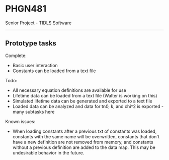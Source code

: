 PHGN481
=======

Senior Project - TIDLS Software


-------------------
Prototype tasks
-------------------

Complete:
- Basic user interaction
- Constants can be loaded from a text file

Todo:
- All necessary equation definitions are available for use
- Lifetime data can be loaded from a text file (Walter is working on this)
- Simulated lifetime data can be generated and exported to a text file
- Loaded data can be analyzed and data for tn0, k, and chi^2 is exported
	-many subtasks here

Known issues:
- When loading constants after a previous txt of constants was loaded,
	constants with the same name will be overwritten, constants that don't
	have a new definition are not removed from memory, and constants without
	a previous definition are added to the data map.  This may be undesirable
	behavior in the future.
